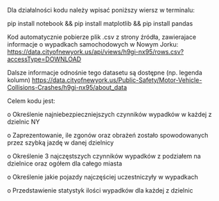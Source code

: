 Dla działalności kodu należy wpisać poniższy wiersz w terminalu:

pip install notebook && pip install matplotlib && pip install pandas

Kod automatycznie pobierze plik .csv z strony źródła, zawierajace informacje o wypadkach samochodowych w Nowym Jorku: https://data.cityofnewyork.us/api/views/h9gi-nx95/rows.csv?accessType=DOWNLOAD

Dalsze informacje odnośnie tego datasetu są dostępne (np. legenda kolumn) https://data.cityofnewyork.us/Public-Safety/Motor-Vehicle-Collisions-Crashes/h9gi-nx95/about_data

Celem kodu jest:

o Określenie najniebezpieczniejszych czynników wypadków w każdej z dzielnic NY 

o Zaprezentowanie, ile zgonów oraz obrażeń zostało spowodowanych przez szybką jazdę w  danej dzielnicy 

o Określenie 3 najczęstszych czynników wypadków z podziałem na dzielnice oraz ogółem dla  całego miasta
 
o Określenie jakie pojazdy najczęściej uczestniczyły w wypadkach 

o Przedstawienie statystyk ilości wypadków dla każdej z dzielnic 
